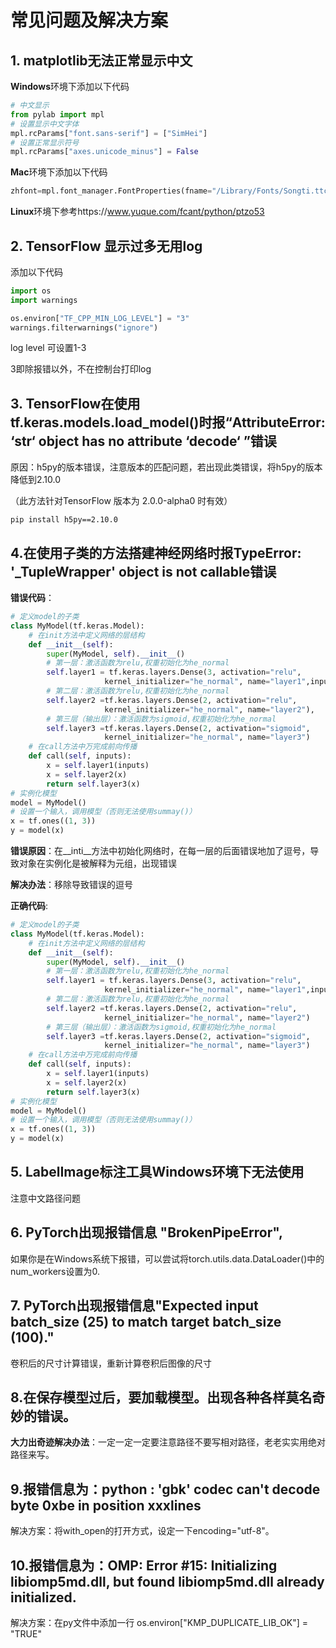 # 常见问题及解决方案



## 1. matplotlib无法正常显示中文

**Windows**环境下添加以下代码

~~~python
# 中文显示
from pylab import mpl
# 设置显示中文字体
mpl.rcParams["font.sans-serif"] = ["SimHei"]
# 设置正常显示符号
mpl.rcParams["axes.unicode_minus"] = False
~~~

**Mac**环境下添加以下代码

~~~python
zhfont=mpl.font_manager.FontProperties(fname="/Library/Fonts/Songti.ttc")
~~~

**Linux**环境下参考https://www.yuque.com/fcant/python/ptzo53



## 2. TensorFlow 显示过多无用log

添加以下代码

~~~python
import os
import warnings

os.environ["TF_CPP_MIN_LOG_LEVEL"] = "3"
warnings.filterwarnings("ignore")
~~~

log level 可设置1-3

3即除报错以外，不在控制台打印log



## 3. TensorFlow在使用tf.keras.models.load_model()时报“AttributeError: ‘str‘ object has no attribute ‘decode‘ ”错误

原因：h5py的版本错误，注意版本的匹配问题，若出现此类错误，将h5py的版本降低到2.10.0

（此方法针对TensorFlow 版本为 2.0.0-alpha0 时有效）

~~~shell
pip install h5py==2.10.0
~~~


## 4.在使用子类的方法搭建神经网络时报TypeError: '_TupleWrapper' object is not callable错误

**错误代码**：

~~~python
# 定义model的子类
class MyModel(tf.keras.Model):
    # 在init方法中定义网络的层结构
    def __init__(self):
        super(MyModel, self).__init__()
        # 第一层：激活函数为relu,权重初始化为he_normal
        self.layer1 = tf.keras.layers.Dense(3, activation="relu",
                     kernel_initializer="he_normal", name="layer1",input_shape=(3,)),
        # 第二层：激活函数为relu,权重初始化为he_normal
        self.layer2 =tf.keras.layers.Dense(2, activation="relu",
                     kernel_initializer="he_normal", name="layer2"),
        # 第三层（输出层）：激活函数为sigmoid,权重初始化为he_normal
        self.layer3 =tf.keras.layers.Dense(2, activation="sigmoid",
                     kernel_initializer="he_normal", name="layer3")
    # 在call方法中万完成前向传播
    def call(self, inputs):
        x = self.layer1(inputs)
        x = self.layer2(x)
        return self.layer3(x)
# 实例化模型
model = MyModel()
# 设置一个输入，调用模型（否则无法使用summay()）
x = tf.ones((1, 3))
y = model(x)
~~~

**错误原因**：在\_\_inti\_\_方法中初始化网络时，在每一层的后面错误地加了逗号，导致对象在实例化是被解释为元组，出现错误

**解决办法**：移除导致错误的逗号

**正确代码**:

~~~python
# 定义model的子类
class MyModel(tf.keras.Model):
    # 在init方法中定义网络的层结构
    def __init__(self):
        super(MyModel, self).__init__()
        # 第一层：激活函数为relu,权重初始化为he_normal
        self.layer1 = tf.keras.layers.Dense(3, activation="relu",
                     kernel_initializer="he_normal", name="layer1",input_shape=(3,))
        # 第二层：激活函数为relu,权重初始化为he_normal
        self.layer2 =tf.keras.layers.Dense(2, activation="relu",
                     kernel_initializer="he_normal", name="layer2")
        # 第三层（输出层）：激活函数为sigmoid,权重初始化为he_normal
        self.layer3 =tf.keras.layers.Dense(2, activation="sigmoid",
                     kernel_initializer="he_normal", name="layer3")
    # 在call方法中万完成前向传播
    def call(self, inputs):
        x = self.layer1(inputs)
        x = self.layer2(x)
        return self.layer3(x)
# 实例化模型
model = MyModel()
# 设置一个输入，调用模型（否则无法使用summay()）
x = tf.ones((1, 3))
y = model(x)
~~~


## 5. LabelImage标注工具Windows环境下无法使用

注意中文路径问题


## 6. PyTorch出现报错信息 "BrokenPipeError", 

如果你是在Windows系统下报错，可以尝试将torch.utils.data.DataLoader()中的num_workers设置为0.


## 7. PyTorch出现报错信息"Expected input batch_size (25) to match target batch_size (100)."

卷积后的尺寸计算错误，重新计算卷积后图像的尺寸


## 8.在保存模型过后，要加载模型。出现各种各样莫名奇妙的错误。
**大力出奇迹解决办法**：一定一定一定要注意路径不要写相对路径，老老实实用绝对路径来写。

## 9.报错信息为：python : 'gbk' codec can't decode byte 0xbe in position xxxlines

解决方案：将with_open的打开方式，设定一下encoding="utf-8"。

## 10.报错信息为：OMP: Error #15: Initializing libiomp5md.dll, but found libiomp5md.dll already initialized.

解决方案：在py文件中添加一行 os.environ["KMP_DUPLICATE_LIB_OK"] = "TRUE"

